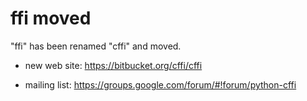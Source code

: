ffi moved
=========

"ffi" has been renamed "cffi" and moved.

* new web site: https://bitbucket.org/cffi/cffi

* mailing list: https://groups.google.com/forum/#!forum/python-cffi
